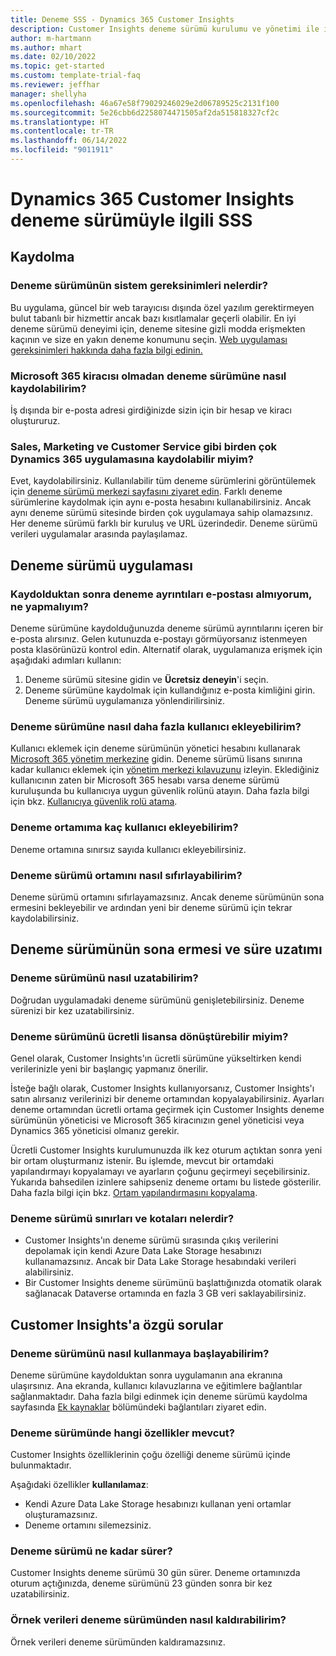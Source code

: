 ```yaml
---
title: Deneme SSS - Dynamics 365 Customer Insights
description: Customer Insights deneme sürümü kurulumu ve yönetimi ile ilgili sık sorulan soruların çözümleri. Platforma ve uygulamaya özgü sorunları gidermeyi öğrenin.
author: m-hartmann
ms.author: mhart
ms.date: 02/10/2022
ms.topic: get-started
ms.custom: template-trial-faq
ms.reviewer: jeffhar
manager: shellyha
ms.openlocfilehash: 46a67e58f79029246029e2d06789525c2131f100
ms.sourcegitcommit: 5e26cbb6d2258074471505af2da515818327cf2c
ms.translationtype: HT
ms.contentlocale: tr-TR
ms.lasthandoff: 06/14/2022
ms.locfileid: "9011911"
---
```

# <a name="dynamics-365-customer-insights-trial-faq"></a>Dynamics 365 Customer Insights deneme sürümüyle ilgili SSS

## <a name="sign-up"></a>Kaydolma

### <a name="what-are-the-system-requirements-for-the-trial"></a>Deneme sürümünün sistem gereksinimleri nelerdir?

Bu uygulama, güncel bir web tarayıcısı dışında özel yazılım gerektirmeyen bulut tabanlı bir hizmettir ancak bazı kısıtlamalar geçerli olabilir. En iyi deneme sürümü deneyimi için, deneme sitesine gizli modda erişmekten kaçının ve size en yakın deneme konumunu seçin. [Web uygulaması gereksinimleri hakkında daha fazla bilgi edinin.](/power-platform/admin/web-application-requirements)

### <a name="how-do-i-sign-up-for-the-trial-without-a-microsoft-365-tenant"></a>Microsoft 365 kiracısı olmadan deneme sürümüne nasıl kaydolabilirim?

İş dışında bir e-posta adresi girdiğinizde sizin için bir hesap ve kiracı oluştururuz.

### <a name="can-i-sign-up-for-multiple-dynamics-365-apps-such-as-sales-marketing-and-customer-service"></a>Sales, Marketing ve Customer Service gibi birden çok Dynamics 365 uygulamasına kaydolabilir miyim?

Evet, kaydolabilirsiniz. Kullanılabilir tüm deneme sürümlerini görüntülemek için [deneme sürümü merkezi sayfasını ziyaret edin](https://dynamics.microsoft.com/dynamics-365-free-trial). Farklı deneme sürümlerine kaydolmak için aynı e-posta hesabını kullanabilirsiniz. Ancak aynı deneme sürümü sitesinde birden çok uygulamaya sahip olamazsınız. Her deneme sürümü farklı bir kuruluş ve URL üzerindedir. Deneme sürümü verileri uygulamalar arasında paylaşılamaz.

## <a name="trial-app"></a>Deneme sürümü uygulaması

### <a name="i-didnt-receive-the-trial-details-email-after-signing-up-what-should-i-do"></a>Kaydolduktan sonra deneme ayrıntıları e-postası almıyorum, ne yapmalıyım?

Deneme sürümüne kaydolduğunuzda deneme sürümü ayrıntılarını içeren bir e-posta alırsınız. Gelen kutunuzda e-postayı görmüyorsanız istenmeyen posta klasörünüzü kontrol edin. Alternatif olarak, uygulamanıza erişmek için aşağıdaki adımları kullanın:

1. Deneme sürümü sitesine gidin ve **Ücretsiz deneyin**'i seçin.
1. Deneme sürümüne kaydolmak için kullandığınız e-posta kimliğini girin. Deneme sürümü uygulamanıza yönlendirilirsiniz.

### <a name="how-do-i-add-more-users-to-a-trial"></a>Deneme sürümüne nasıl daha fazla kullanıcı ekleyebilirim?

Kullanıcı eklemek için deneme sürümünün yönetici hesabını kullanarak [Microsoft 365 yönetim merkezine](https://admin.microsoft.com) gidin. Deneme sürümü lisans sınırına kadar kullanıcı eklemek için [yönetim merkezi kılavuzunu](/microsoft-365/admin/add-users/add-users) izleyin. Eklediğiniz kullanıcının zaten bir Microsoft 365 hesabı varsa deneme sürümü kuruluşunda bu kullanıcıya uygun güvenlik rolünü atayın. Daha fazla bilgi için bkz. [Kullanıcıya güvenlik rolü atama](/power-platform/admin/create-users-assign-online-security-roles#assign-a-security-role-to-a-user).

### <a name="how-many-users-can-i-add-to-my-trial-environment"></a>Deneme ortamıma kaç kullanıcı ekleyebilirim?

Deneme ortamına sınırsız sayıda kullanıcı ekleyebilirsiniz.

### <a name="how-do-i-reset-the-trial-environment"></a>Deneme sürümü ortamını nasıl sıfırlayabilirim?

Deneme sürümü ortamını sıfırlayamazsınız. Ancak deneme sürümünün sona ermesini bekleyebilir ve ardından yeni bir deneme sürümü için tekrar kaydolabilirsiniz.

## <a name="trial-expiration-and-extension"></a>Deneme sürümünün sona ermesi ve süre uzatımı

### <a name="how-do-i-extend-the-trial"></a>Deneme sürümünü nasıl uzatabilirim?

Doğrudan uygulamadaki deneme sürümünü genişletebilirsiniz. Deneme sürenizi bir kez uzatabilirsiniz.

### <a name="can-i-convert-the-trial-to-a-paid-license"></a>Deneme sürümünü ücretli lisansa dönüştürebilir miyim?

Genel olarak, Customer Insights'ın ücretli sürümüne yükseltirken kendi verilerinizle yeni bir başlangıç yapmanız önerilir. 

İsteğe bağlı olarak, Customer Insights kullanıyorsanız, Customer Insights'ı satın alırsanız verilerinizi bir deneme ortamından kopyalayabilirsiniz. Ayarları deneme ortamından ücretli ortama geçirmek için Customer Insights deneme sürümünün yöneticisi ve Microsoft 365 kiracınızın genel yöneticisi veya Dynamics 365 yöneticisi olmanız gerekir.

Ücretli Customer Insights kurulumunuzda ilk kez oturum açtıktan sonra yeni bir ortam oluşturmanız istenir. Bu işlemde, mevcut bir ortamdaki yapılandırmayı kopyalamayı ve ayarların çoğunu geçirmeyi seçebilirsiniz. Yukarıda bahsedilen izinlere sahipseniz deneme ortamı bu listede gösterilir. Daha fazla bilgi için bkz. [Ortam yapılandırmasını kopyalama](create-environment.md#copy-the-environment-configuration).

### <a name="what-are-the-trial-limits-and-quotas"></a>Deneme sürümü sınırları ve kotaları nelerdir?

- Customer Insights'ın deneme sürümü sırasında çıkış verilerini depolamak için kendi Azure Data Lake Storage hesabınızı kullanamazsınız. Ancak bir Data Lake Storage hesabındaki verileri alabilirsiniz.
- Bir Customer Insights deneme sürümünü başlattığınızda otomatik olarak sağlanacak Dataverse ortamında en fazla 3 GB veri saklayabilirsiniz.

## <a name="customer-insights-specific-questions"></a>Customer Insights'a özgü sorular

### <a name="how-do-i-start-using-the-trial"></a>Deneme sürümünü nasıl kullanmaya başlayabilirim?

Deneme sürümüne kaydolduktan sonra uygulamanın ana ekranına ulaşırsınız. Ana ekranda, kullanıcı kılavuzlarına ve eğitimlere bağlantılar sağlanmaktadır. Daha fazla bilgi edinmek için deneme sürümü kaydolma sayfasında [Ek kaynaklar](trial-signup.md#additional-resources) bölümündeki bağlantıları ziyaret edin.

### <a name="what-features-are-available-in-the-trial"></a>Deneme sürümünde hangi özellikler mevcut?

Customer Insights özelliklerinin çoğu özelliği deneme sürümü içinde bulunmaktadır.

Aşağıdaki özellikler **kullanılamaz**:

- Kendi Azure Data Lake Storage hesabınızı kullanan yeni ortamlar oluşturamazsınız.
- Deneme ortamını silemezsiniz.

### <a name="how-long-does-the-trial-last"></a>Deneme sürümü ne kadar sürer?

Customer Insights deneme sürümü 30 gün sürer. Deneme ortamınızda oturum açtığınızda, deneme sürümünü 23 günden sonra bir kez uzatabilirsiniz.

### <a name="how-do-i-remove-sample-data-from-the-trial"></a>Örnek verileri deneme sürümünden nasıl kaldırabilirim?

Örnek verileri deneme sürümünden kaldıramazsınız.
